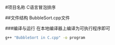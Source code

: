 #项目名称
C语言冒泡排序

##文件结构
BubbleSort.cpp文件

###编译与运行
在本地编译器上编译为可执行程序即可
```bash
g++ "BubbleSort in C.cpp" -o program

